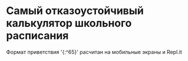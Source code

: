 # Самый отказоустойчивый калькулятор школьного расписания

Формат приветствия '{:^65}' расчитан на мобильные экраны и Repl.it
